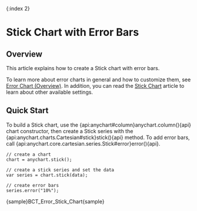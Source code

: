 {:index 2}
# Stick Chart with Error Bars

## Overview

This article explains how to create a Stick chart with error bars.

To learn more about error charts in general and how to customize them, see [Error Chart (Overview)](Overview). In addition, you can read the [Stick Chart](../Stick_Chart) article to learn about other available settings.

## Quick Start

To build a Stick chart, use the {api:anychart#column}anychart.column(){api} chart constructor, then create a Stick series with the {api:anychart.charts.Cartesian#stick}stick(){api} method. To add error bars, call {api:anychart.core.cartesian.series.Stick#error}error(){api}.

```
// create a chart
chart = anychart.stick();

// create a stick series and set the data
var series = chart.stick(data);

// create error bars
series.error("10%");
```

{sample}BCT\_Error\_Stick\_Chart{sample}